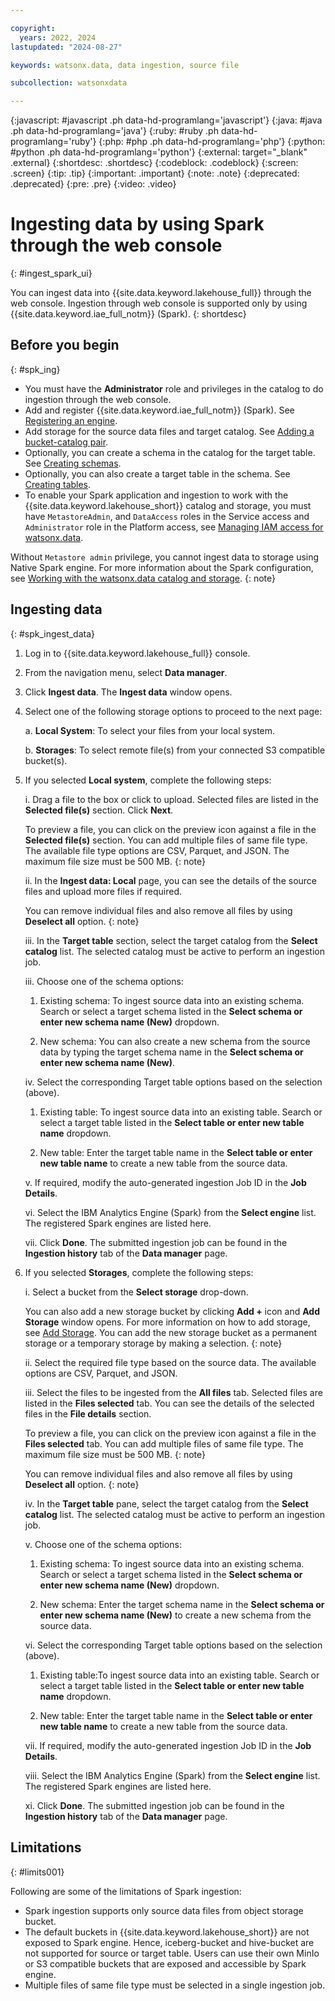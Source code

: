 ```yaml
---

copyright:
  years: 2022, 2024
lastupdated: "2024-08-27"

keywords: watsonx.data, data ingestion, source file

subcollection: watsonxdata

---
```


{:javascript: #javascript .ph data-hd-programlang='javascript'}
{:java: #java .ph data-hd-programlang='java'}
{:ruby: #ruby .ph data-hd-programlang='ruby'}
{:php: #php .ph data-hd-programlang='php'}
{:python: #python .ph data-hd-programlang='python'}
{:external: target="_blank" .external}
{:shortdesc: .shortdesc}
{:codeblock: .codeblock}
{:screen: .screen}
{:tip: .tip}
{:important: .important}
{:note: .note}
{:deprecated: .deprecated}
{:pre: .pre}
{:video: .video}

# Ingesting data by using Spark through the web console
{: #ingest_spark_ui}

You can ingest data into {{site.data.keyword.lakehouse_full}} through the web console. Ingestion through web console is supported only by using {{site.data.keyword.iae_full_notm}} (Spark).
{: shortdesc}

## Before you begin
{: #spk_ing}

* You must have the **Administrator** role and privileges in the catalog to do ingestion through the web console.
* Add and register {{site.data.keyword.iae_full_notm}} (Spark). See [Registering an engine]({{site.data.keyword.ref-reg_engine-link}}).
* Add storage for the source data files and target catalog. See [Adding a bucket-catalog pair]({{site.data.keyword.ref-reg_bucket-link}}).
* Optionally, you can create a schema in the catalog for the target table. See [Creating schemas]({{site.data.keyword.ref-create_schema-link}}).
* Optionally, you can also create a target table in the schema. See [Creating tables]({{site.data.keyword.ref-create_table-link}}).
* To enable your Spark application and ingestion to work with the {{site.data.keyword.lakehouse_short}} catalog and storage, you must have `MetastoreAdmin`, and `DataAccess` roles in the Service access and `Administrator` role in the Platform access, see [Managing IAM access for watsonx.data](https://cloud.ibm.com/docs/watsonxdata?topic=watsonxdata-iam).

 Without `Metastore admin` privilege, you cannot ingest data to storage using Native Spark engine. For more information about the Spark configuration, see [Working with the watsonx.data catalog and storage](https://cloud.ibm.com/docs/watsonxdata?topic=watsonxdata-smbit_nsp#view_smbit_nsp).
 {: note}

## Ingesting data
{: #spk_ingest_data}

1. Log in to {{site.data.keyword.lakehouse_full}} console.
2. From the navigation menu, select **Data manager**.
3. Click **Ingest data**. The **Ingest data** window opens.
4. Select one of the following storage options to proceed to the next page:

   a. **Local System**: To select your files from your local system.

   b. **Storages**: To select remote file(s) from your connected S3 compatible bucket(s).

5. If you selected **Local system**, complete the following steps:

   i. Drag a file to the box or click to upload. Selected files are listed in the **Selected file(s)** section. Click **Next**.

    To preview a file, you can click on the preview icon against a file in the **Selected file(s)** section. You can add multiple files of same file type. The available file type options are CSV, Parquet, and JSON. The maximum file size must be 500 MB.
    {: note}

   ii. In the **Ingest data: Local** page, you can see the details of the source files and upload more files if required.

    You can remove individual files and also remove all files by using **Deselect all** option.
    {: note}

   iii. In the **Target table** section, select the target catalog from the **Select catalog** list. The selected catalog must be active to perform an ingestion job.

   iii. Choose one of the schema options:

      1.  Existing schema: To ingest source data into an existing schema. Search or select a target schema listed in the **Select schema or enter new schema name (New)** dropdown.

      2. New schema: You can also create a new schema from the source data by typing the target schema name in the **Select schema or enter new schema name (New)**.

   iv. Select the corresponding Target table options based on the selection (above).

      1. Existing table: To ingest source data into an existing table. Search or select a target table listed in the **Select table or enter new table name** dropdown.

      2. New table: Enter the target table name in the **Select table or enter new table name** to create a new table from the source data.

   v. If required, modify the auto-generated ingestion Job ID in the **Job Details**.

   vi. Select the IBM Analytics Engine (Spark) from the **Select engine** list. The registered Spark engines are listed here.

   vii. Click **Done**. The submitted ingestion job can be found in the **Ingestion history** tab of the **Data manager** page.

6. If you selected **Storages**, complete the following steps:

   i. Select a bucket from the **Select storage** drop-down.

    You can also add a new storage bucket by clicking **Add +** icon and **Add Storage** window opens. For more information on how to add storage, see [Add Storage](https://cloud.ibm.com/docs/watsonxdata?topic=watsonxdata-reg_bucket). You can add the new storage bucket as a permanent storage or a temporary storage by making a selection.
    {: note}

   ii. Select the required file type based on the source data. The available options are CSV, Parquet, and JSON.

   iii. Select the files to be ingested from the **All files** tab. Selected files are listed in the **Files selected** tab. You can see the details of the selected files in the **File details** section.

    To preview a file, you can click on the preview icon against a file in the **Files selected** tab. You can add multiple files of same file type. The maximum file size must be 500 MB.
    {: note}

    You can remove individual files and also remove all files by using **Deselect all** option.
    {: note}

   iv. In the **Target table** pane, select the target catalog from the **Select catalog** list. The selected catalog must be active to perform an ingestion job.

   v. Choose one of the schema options:

      1.  Existing schema: To ingest source data into an existing schema. Search or select a target schema listed in the **Select schema or enter new schema name (New)** dropdown.

      2. New schema: Enter the target schema name in the **Select schema or enter new schema name (New)** to create a new schema from the source data.

   vi. Select the corresponding Target table options based on the selection (above).

      1. Existing table:To ingest source data into an existing table. Search or select a target table listed in the **Select table or enter new table name** dropdown.

      2. New table: Enter the target table name in the **Select table or enter new table name** to create a new table from the source data.

   vii. If required, modify the auto-generated ingestion Job ID in the **Job Details**.

   viii. Select the IBM Analytics Engine (Spark) from the **Select engine** list. The registered Spark engines are listed here.

   xi. Click **Done**. The submitted ingestion job can be found in the **Ingestion history** tab of the **Data manager** page.

## Limitations
{: #limits001}

Following are some of the limitations of Spark ingestion:

- Spark ingestion supports only source data files from object storage bucket.
- The default buckets in {{site.data.keyword.lakehouse_short}} are not exposed to Spark engine. Hence, iceberg-bucket and hive-bucket are not supported for source or target table. Users can use their own MinIo or S3 compatible buckets that are exposed and accessible by Spark engine.
- Multiple files of same file type must be selected in a single ingestion job.
